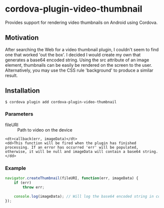 # cordova-plugin-video-thumbnail

Provides support for rendering video thumbnails on Android using Cordova.

## Motivation

After searching the Web for a video thumbnail plugin, I couldn't seem to find one that worked 'out the box'. I decided I would create my own that generates a base64 encoded string. Using the src attribute of an image element, thumbnails can be easily be rendered on the screen to the user. Alternatively, you may use the CSS rule 'background' to produce a similar result.

## Installation

```
$ cordova plugin add cordova-plugin-video-thumbnail
```

### Parameters

<dl>
    <dt>fileURI</dt>
    <dd>Path to video on the device</dd>

    <dt>callback(err, imageData)</dt>
    <dd>This function will be fired when the plugin has finished processing. If an error has occurred 'err' will be populated, otherwise, it will be null and imageData will contain a base64 string.</dd>
</dl>

### Example

```js
navigator.createThumbnail(fileURI, function(err, imageData) {
    if (err)
        throw err;
    
    console.log(imageData); // Will log the base64 encoded string in console.
});
```
